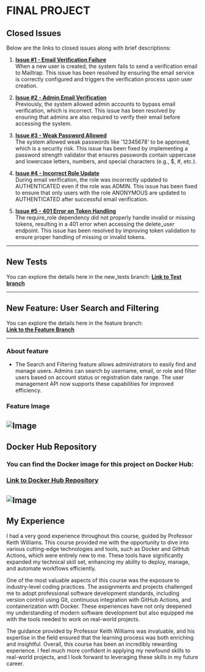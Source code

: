 # FINAL PROJECT


## Closed Issues
Below are the links to closed issues along with brief descriptions:

1. **[Issue #1 - Email Verification Failure](https://github.com/yash-kamlesh-shah/yash-kamlesh-shah-IS601-FinalProject-Spring2025-yks/issues/1)**  
   When a new user is created, the system fails to send a verification email to Mailtrap. This issue has been resolved by ensuring the email service is correctly configured and triggers the verification process upon user creation.

2. **[Issue #2 - Admin Email Verification](https://github.com/yash-kamlesh-shah/yash-kamlesh-shah-IS601-FinalProject-Spring2025-yks/issues/3)**  
   Previously, the system allowed admin accounts to bypass email verification, which is incorrect. This issue has been resolved by ensuring that admins are also required to verify their email before accessing the system.

3. **[Issue #3 - Weak Password Allowed](https://github.com/yash-kamlesh-shah/yash-kamlesh-shah-IS601-FinalProject-Spring2025-yks/issues/5)**  
   The system allowed weak passwords like '12345678' to be approved, which is a security risk. This issue has been fixed by implementing a password strength validator that ensures passwords contain uppercase and lowercase letters, numbers, and special characters (e.g., $, #, etc.).

4. **[Issue #4 - Incorrect Role Update](https://github.com/yash-kamlesh-shah/yash-kamlesh-shah-IS601-FinalProject-Spring2025-yks/issues/7)**  
   During email verification, the role was incorrectly updated to AUTHENTICATED even if the role was ADMIN. This issue has been fixed to ensure that only users with the role ANONYMOUS are updated to AUTHENTICATED after successful email verification.

5. **[Issue #5 - 401 Error on Token Handling](https://github.com/yash-kamlesh-shah/yash-kamlesh-shah-IS601-FinalProject-Spring2025-yks/issues/9)**  
   The require_role dependency did not properly handle invalid or missing tokens, resulting in a 401 error when accessing the delete_user endpoint. This issue has been resolved by improving token validation to ensure proper handling of missing or invalid tokens.

---
## New Tests
You can explore the details here in the new_tests branch: 
 **[Link to Test branch](https://github.com/yash-kamlesh-shah/yash-kamlesh-shah-IS601-FinalProject-Spring2025-yks/tree/new_tests)** 

---

## New Feature: User Search and Filtering
You can explore the details here in the feature branch:  
**[Link to the Feature Branch](https://github.com/yash-kamlesh-shah/yash-kamlesh-shah-IS601-FinalProject-Spring2025-yks/tree/feature)**

---
### About feature
- The Search and Filtering feature allows administrators to easily find and manage users. Admins can search by username, email, or role and filter users based on account status or registration date range. The user management API now supports these capabilities for improved efficiency.

### Feature Image
![Image]()
---

## Docker Hub Repository
### You can find the Docker image for this project on Docker Hub:  
### [Link to Docker Hub Repository](https://hub.docker.com/repository/docker/ykshah1309/final_project/general)
![Image]()
---

## My Experience

I had a very good experience throughout this course, guided by Professor Keith Williams. This course provided me with the opportunity to dive into various cutting-edge technologies and tools, such as Docker and GitHub Actions, which were entirely new to me. These tools have significantly expanded my technical skill set, enhancing my ability to deploy, manage, and automate workflows efficiently.

One of the most valuable aspects of this course was the exposure to industry-level coding practices. The assignments and projects challenged me to adopt professional software development standards, including version control using Git, continuous integration with GitHub Actions, and containerization with Docker. These experiences have not only deepened my understanding of modern software development but also equipped me with the tools needed to work on real-world projects.

The guidance provided by Professor Keith Williams was invaluable, and his expertise in the field ensured that the learning process was both enriching and insightful. Overall, this course has been an incredibly rewarding experience. I feel much more confident in applying my newfound skills to real-world projects, and I look forward to leveraging these skills in my future career.